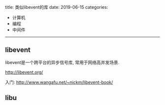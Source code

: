 title: 类似libevent的库
date: 2019-06-15
categories:
- 计算机
- 编程
- 中间件




---



## libevent

libevent是一个跨平台的异步信号库, 常用于网络高并发场景.

<http://libevent.org/>



入门: <http://www.wangafu.net/~nickm/libevent-book/>



## libu